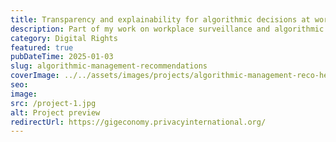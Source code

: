 ```yaml
---
title: Transparency and explainability for algorithmic decisions at work
description: Part of my work on workplace surveillance and algorithmic management, set of recommendation for transparency and explainability. I aslo managed the development of the site.
category: Digital Rights
featured: true
pubDateTime: 2025-01-03
slug: algorithmic-management-recommendations
coverImage: ../../assets/images/projects/algorithmic-management-reco-header.jpg
seo: 
image: 
src: /project-1.jpg
alt: Project preview
redirectUrl: https://gigeconomy.privacyinternational.org/
---
```

